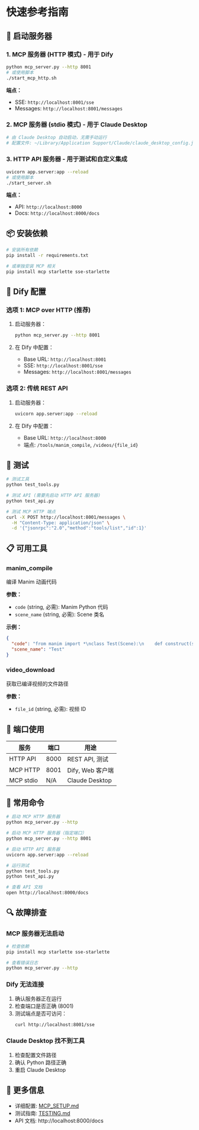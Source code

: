 # 快速参考指南

## 🚀 启动服务器

### 1. MCP 服务器 (HTTP 模式) - 用于 Dify
```bash
python mcp_server.py --http 8001
# 或使用脚本
./start_mcp_http.sh
```

**端点：**
- SSE: `http://localhost:8001/sse`
- Messages: `http://localhost:8001/messages`

### 2. MCP 服务器 (stdio 模式) - 用于 Claude Desktop
```bash
# 由 Claude Desktop 自动启动，无需手动运行
# 配置文件: ~/Library/Application Support/Claude/claude_desktop_config.json
```

### 3. HTTP API 服务器 - 用于测试和自定义集成
```bash
uvicorn app.server:app --reload
# 或使用脚本
./start_server.sh
```

**端点：**
- API: `http://localhost:8000`
- Docs: `http://localhost:8000/docs`

## 📦 安装依赖

```bash
# 安装所有依赖
pip install -r requirements.txt

# 或单独安装 MCP 相关
pip install mcp starlette sse-starlette
```

## 🔧 Dify 配置

### 选项 1: MCP over HTTP (推荐)

1. 启动服务器：
   ```bash
   python mcp_server.py --http 8001
   ```

2. 在 Dify 中配置：
   - Base URL: `http://localhost:8001`
   - SSE: `http://localhost:8001/sse`
   - Messages: `http://localhost:8001/messages`

### 选项 2: 传统 REST API

1. 启动服务器：
   ```bash
   uvicorn app.server:app --reload
   ```

2. 在 Dify 中配置：
   - Base URL: `http://localhost:8000`
   - 端点: `/tools/manim_compile`, `/videos/{file_id}`

## 🧪 测试

```bash
# 测试工具
python test_tools.py

# 测试 API (需要先启动 HTTP API 服务器)
python test_api.py

# 测试 MCP HTTP 端点
curl -X POST http://localhost:8001/messages \
  -H "Content-Type: application/json" \
  -d '{"jsonrpc":"2.0","method":"tools/list","id":1}'
```

## 📋 可用工具

### manim_compile
编译 Manim 动画代码

**参数：**
- `code` (string, 必需): Manim Python 代码
- `scene_name` (string, 必需): Scene 类名

**示例：**
```json
{
  "code": "from manim import *\nclass Test(Scene):\n    def construct(self):\n        circle = Circle()\n        self.play(Create(circle))",
  "scene_name": "Test"
}
```

### video_download
获取已编译视频的文件路径

**参数：**
- `file_id` (string, 必需): 视频 ID

## 🎯 端口使用

| 服务 | 端口 | 用途 |
|------|------|------|
| HTTP API | 8000 | REST API, 测试 |
| MCP HTTP | 8001 | Dify, Web 客户端 |
| MCP stdio | N/A | Claude Desktop |

## 📝 常用命令

```bash
# 启动 MCP HTTP 服务器
python mcp_server.py --http

# 启动 MCP HTTP 服务器（指定端口）
python mcp_server.py --http 8001

# 启动 HTTP API 服务器
uvicorn app.server:app --reload

# 运行测试
python test_tools.py
python test_api.py

# 查看 API 文档
open http://localhost:8000/docs
```

## 🔍 故障排查

### MCP 服务器无法启动
```bash
# 检查依赖
pip install mcp starlette sse-starlette

# 查看错误日志
python mcp_server.py --http
```

### Dify 无法连接
1. 确认服务器正在运行
2. 检查端口是否正确 (8001)
3. 测试端点是否可访问：
   ```bash
   curl http://localhost:8001/sse
   ```

### Claude Desktop 找不到工具
1. 检查配置文件路径
2. 确认 Python 路径正确
3. 重启 Claude Desktop

## 📖 更多信息

- 详细配置: [MCP_SETUP.md](MCP_SETUP.md)
- 测试指南: [TESTING.md](TESTING.md)
- API 文档: http://localhost:8000/docs
